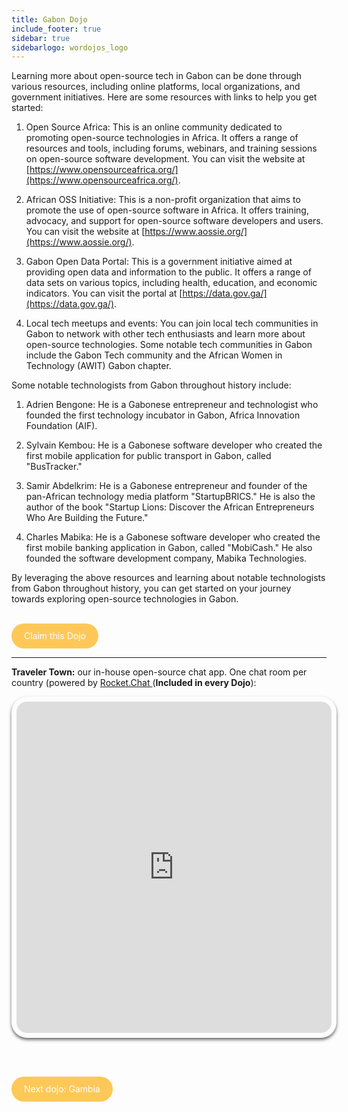 ```yaml
---
title: Gabon Dojo
include_footer: true
sidebar: true
sidebarlogo: wordojos_logo
---
```


Learning more about open-source tech in Gabon can be done through various resources, including online platforms, local organizations, and government initiatives. Here are some resources with links to help you get started:

1.  Open Source Africa: This is an online community dedicated to promoting open-source technologies in Africa. It offers a range of resources and tools, including forums, webinars, and training sessions on open-source software development. You can visit the website at [https://www.opensourceafrica.org/](https://www.opensourceafrica.org/).
    
2.  African OSS Initiative: This is a non-profit organization that aims to promote the use of open-source software in Africa. It offers training, advocacy, and support for open-source software developers and users. You can visit the website at [https://www.aossie.org/](https://www.aossie.org/).
    
3.  Gabon Open Data Portal: This is a government initiative aimed at providing open data and information to the public. It offers a range of data sets on various topics, including health, education, and economic indicators. You can visit the portal at [https://data.gov.ga/](https://data.gov.ga/).
    
4.  Local tech meetups and events: You can join local tech communities in Gabon to network with other tech enthusiasts and learn more about open-source technologies. Some notable tech communities in Gabon include the Gabon Tech community and the African Women in Technology (AWIT) Gabon chapter.
    

Some notable technologists from Gabon throughout history include:

1.  Adrien Bengone: He is a Gabonese entrepreneur and technologist who founded the first technology incubator in Gabon, Africa Innovation Foundation (AIF).
    
2.  Sylvain Kembou: He is a Gabonese software developer who created the first mobile application for public transport in Gabon, called "BusTracker."
    
3.  Samir Abdelkrim: He is a Gabonese entrepreneur and founder of the pan-African technology media platform "StartupBRICS." He is also the author of the book "Startup Lions: Discover the African Entrepreneurs Who Are Building the Future."
    
4.  Charles Mabika: He is a Gabonese software developer who created the first mobile banking application in Gabon, called "MobiCash." He also founded the software development company, Mabika Technologies.
    

By leveraging the above resources and learning about notable technologists from Gabon throughout history, you can get started on your journey towards exploring open-source technologies in Gabon.

<br>
<html>
  <head>
    <style>
      .button {
        display: inline-block;
        padding: 20px 20px;
        text-align: center;
        text-decoration: none;
        color: #ffffff;
        background-color: #FDC858;
        border-radius: 33px;
        outline: none;
        line-height:  0%;
      }
    </style>
  </head>
  <body>
    <a class="button" href="https://blog.workdojos.com/Gabon" target="_blank">Claim this Dojo</a>
  </body>
</html>
<br>

---


**Traveler Town:**   our in-house open-source chat app.  One chat room per country (powered by <a href="https://rocket.chat" >Rocket.Chat </a>  (**Included in every Dojo**):  

<iframe src="https://chat.traveler.town/channel/Gabon" style="width: 100%;height: 530px;padding: 8px; box-shadow: 0 3px 5px rgba(0,0,0,.6);border-radius: 25px;overflow: hidden;border: none;" align="middle"></iframe>


<br><br>

<html>
  <head>
    <style>
      .button {
        display: inline-block;
        padding: 20px 20px;
        text-align: center;
        text-decoration: none;
        color: #ffffff;
        background-color: #FDC858;
        border-radius: 33px;
        outline: none;
        line-height:  %;
      }
    </style>
  </head>
  <body>
    <a class="button" href="https://workdojos.com/Gambia">Next dojo:  Gambia</a>
  </body>
</html>